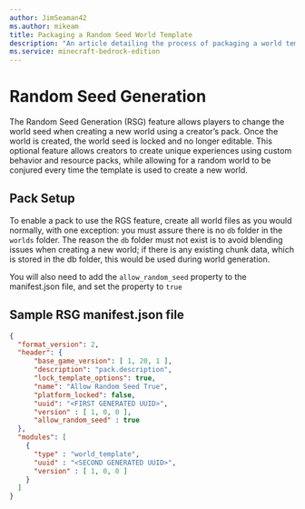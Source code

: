 ```yaml
---
author: JimSeaman42
ms.author: mikeam
title: Packaging a Random Seed World Template
description: "An article detailing the process of packaging a world template for random seed generated worlds"
ms.service: minecraft-bedrock-edition
---
```


# Random Seed Generation

The Random Seed Generation (RSG) feature allows players to change the world seed when creating a new world using a creator’s pack. Once the world is created, the world seed is locked and no longer editable.
This optional feature allows creators to create unique experiences using custom behavior and resource packs, while allowing for a random world to be conjured every time the template is used to create a new world.

## Pack Setup

To enable a pack to use the RGS feature, create all world files as you would normally, with one exception: you must assure there is no `db` folder in the `worlds` folder. The reason the `db` folder must not exist is to avoid blending issues when creating a new world; if there is any existing chunk data, which is stored in the db folder, this would be used during world generation.

You will also need to add the `allow_random_seed` property to the manifest.json file, and set the property to `true`

## Sample RSG manifest.json file

```json
{
  "format_version": 2,
  "header": {
      "base_game_version": [ 1, 20, 1 ],
      "description": "pack.description",
      "lock_template_options": true,
      "name": "Allow Random Seed True",
      "platform_locked": false,
      "uuid": "<FIRST GENERATED UUID>",
      "version" : [ 1, 0, 0 ],
      "allow_random_seed" : true
  },
  "modules": [
    {
      "type" : "world_template",
      "uuid" : "<SECOND GENERATED UUID>",
      "version" : [ 1, 0, 0 ]
    }
  ]
}
```
